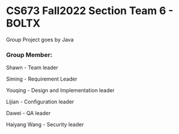 CS673 Fall2022 Section Team 6 - BOLTX
=====================================

Group Project goes by Java


### Group Member: 

Shawn - Team leader 

Siming  - Requirement Leader

Youqing  - Design and Implementation leader

Lijian - Configuration leader

Dawei - QA leader

Haiyang Wang - Security leader 

